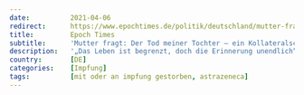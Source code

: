 ```yaml
---
date:          2021-04-06
redirect:      https://www.epochtimes.de/politik/deutschland/mutter-fragt-der-tod-meiner-tochter-ein-kollateralschaden-a3486015.html
title:         Epoch Times
subtitle:      'Mutter fragt: Der Tod meiner Tochter – ein Kollateralschaden?'
description:   '„Das Leben ist begrenzt, doch die Erinnerung unendlich“, heißt es in einer Traueranzeige für die mit 32 Jahren verstorbene Dana Ottmann. Das Drama, was sich hinter dieser Anzeige verbirgt, ist schwer in Worte zu fassen.'
country:       [DE]
categories:    [Impfung]
tags:          [mit oder an impfung gestorben, astrazeneca]
---
```


